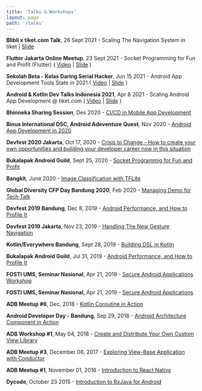 ```yaml
---
title: 'Talks & Workshops'
layout: page
path: '/talks'
---
```


<p><strong>Blibli x tiket.com Talk</strong>, 26 Sept 2021 - Scaling The Navigation System in tiket | <a href="https://docs.google.com/presentation/d/1ibsju-2A7TvXarqYJFQCN5dn1ZiM7nNx7FlZPHXNvH4/edit?usp=sharing">Slide</a>

<p><strong>Flutter Jakarta Online Meetup</strong>, 23 Sept 2021 - Socket Programming for Fun and Profit (Flutter) ( <a href="https://youtu.be/Ih9xCjEDMco?t=322">Video</a> | <a href="https://docs.google.com/presentation/d/1zaEvSF62FRfh2cuXqfM7w3reIqWoBFCsFXoGknQedEk/edit?usp=sharing">Slide</a> )

<p><strong>Sekolah Beta - Kelas Daring Serial Hacker</strong>, Jun 15 2021 - Android App Development Tools State in 2021
 ( <a href="https://www.youtube.com/watch?v=pL7LQyywO4E">Video</a> | <a href="https://docs.google.com/presentation/d/1zaEvSF62FRfh2cuXqfM7w3reIqWoBFCsFXoGknQedEk/edit?usp=sharing">Slide</a> )

<p><strong>Android & Kotlin Dev Talks Indonesia 2021</strong>, Apr 8 2021 - Scaling Android App Development @ tiket.com ( <a href="https://www.youtube.com/watch?v=qhkNL0o7x3o">Video</a> | <a href="https://drive.google.com/file/d/11ZS4g1vgY8lAb7Cmj8WBOkc9q7YTI_2Z/view">Slide</a> )

<p><strong>Bhinneka Sharing Session</strong>, Des 2020 - <a href="https://docs.google.com/presentation/d/1xrBk7TxDz7BdqAl-SHD6asFxhXKn9H6uRy8-SIwUlqg/edit?usp=sharing">CI/CD in Mobile App Development</a></p>

<p><strong>Binus International DSC, Android Adeventure Quest</strong>, Nov 2020 - <a href="https://docs.google.com/presentation/d/191t4A6sisOlnQH_t1wKMA9NSf7Ew-gye8IvkdGuVSLY/edit?usp=sharing">Android App Development in 2020</a></p>

<p><strong>Devfest 2020 Jakarta</strong>, Oct 17, 2020 - <a href="https://www.youtube.com/watch?v=tEHWD-KEh6k">Crisis to Change - How to create your own opportunities and building your developer career now in this situation</a></p>

<p><strong>Bukalapak Android Guild</strong>, Sept 25, 2020 - <a href="https://docs.google.com/presentation/d/1zNjmNUtyIxyyu_pzVoZ6RYyMBzpzClKicxw-qbC35k4/edit?usp=sharing">Socket Programmig for Fun and Profit</a></p>

<p><strong>Bangkit</strong>, June 2020 - <a href="https://docs.google.com/presentation/d/1R031q20Kjbrej0GBiV88uO8SWohotmK-m7ZN0vnCuP4/edit?usp=sharing">Image Classification with TFLite</a></p>

<p><strong>Global Diversity CFP Day Bandung 2020</strong>, Feb 2020 - <a href="https://docs.google.com/presentation/d/1nXWoGU_1TZcs7QXJ1qDWATGhQ8QdJHT5iOjfyeTByN8/edit?usp=sharing">Managing Demo for Tech Talk</a></p>

<p><strong>Devfest 2019 Bandung</strong>, Dec 8, 2019 - <a href="https://docs.google.com/presentation/d/1w61Zs5-qv6dwEBjrw0GsDyTSdMPYmzDea7j_Njj1Z5Q/edit?usp=sharing">Android Performance, and How to Profile It</a></p>

<p><strong>Devfest 2019 Jakarta</strong>, Nov 23, 2019 - <a href="https://docs.google.com/presentation/d/1CitAj5FNmboKvDkWpz_hLFXQpMU3hBSpyMmPpDNIWyc/edit?usp=sharing">Handling The New Gesture Navigation</a></p>

<p><strong>Kotlin/Everywhere Bandung</strong>, Sept 28, 2019 - <a href="https://docs.google.com/presentation/d/1-wji-2FQgaIaItNZW5MLV_90ZF6Jope1uOz60Si-e_Y/edit?usp=sharing">Building DSL in Kotlin</a></p>

<p><strong>Bukalapak Android Guild</strong>, Jul 31, 2019 - <a href="https://docs.google.com/presentation/d/1w61Zs5-qv6dwEBjrw0GsDyTSdMPYmzDea7j_Njj1Z5Q">Android Performance, and How to Profile It</a></p>

<p><strong>FOSTI UMS, Seminar Nasional</strong>, Apr 21, 2019 - <a href="https://docs.google.com/presentation/d/1xmNaF31SRjblg4WGwzcJjHi89yjwupmrPuuR39Kao1U/edit?usp=sharing">Secure Android Applications Workshop</a></p>

<p><strong>FOSTI UMS, Seminar Nasional</strong>, Apr 21, 2019 - <a href="https://docs.google.com/presentation/d/1qpBIr1g3z4hs6bqr3GdASAEH0EOPpZNF5RKeVYmSL6M/edit?usp=sharing">Secure Android Applications</a></p>

<p><strong>ADB Meetup #6</strong>, Dec, 2018 - <a href="https://docs.google.com/presentation/d/1_34O6bccxqy8b3bfXBc-j2dseRM9qHWHQJXD1aWmK6Q/edit?usp=sharing">Kotlin Coroutine in Action</a></p>

<p><strong>Android Developer Day - Bandung</strong>, Sep 29, 2018 - <a href="https://docs.google.com/presentation/d/1_34O6bccxqy8b3bfXBc-j2dseRM9qHWHQJXD1aWmK6Q/edit?usp=sharing">Android Architecture Component in Action</a></p>

<p><strong>ADB Workshop #1</strong>, May 04, 2018 - <a href="https://speakerdeck.com/esafirm/create-and-distribute-your-own-custom-view-library">Create and Distribute Your Own Custom View Library</a></p>

<p><strong>ADB Meetup #3</strong>, December 08, 2017 - <a href="https://speakerdeck.com/esafirm/exploring-view-base-application-with-conductor">Exploring View-Base Application with Conductor</a></p>

<p><strong>ADB Meetup #1</strong>, November 01, 2016 - <a href="https://cdn.rawgit.com/esafirm/esafirm.github.io/ghost-do/slide-intro-rn.html#/">Introduction to React Native</a></p>

<p><strong>Dycode</strong>, October 23 2015 - <a href="https://speakerdeck.com/esafirm/introduction-to-rxjava-for-android">Introduction to RxJava for Android</a></p>
